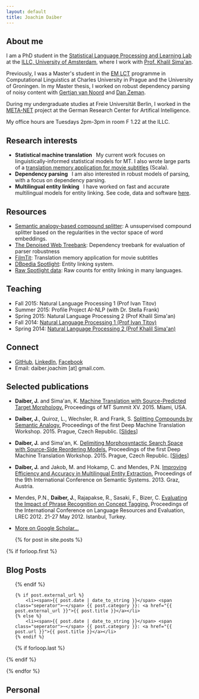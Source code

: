 ```yaml
---
layout: default
title: Joachim Daiber
---
```


About me
--------

I am a PhD student in the [Statistical Language Processing and Learning Lab](https://staff.fnwi.uva.nl/k.simaan/research_all.html) at the [ILLC, University of Amsterdam](https://www.illc.uva.nl/), where I work with [Prof. Khalil Sima'an](https://staff.fnwi.uva.nl/k.simaan/).

Previously, I was a Master's student in the [EM LCT](http://lct-master.org) programme in Computational Linguistics at Charles University in Prague and the University of Groningen. In my Master thesis, I worked on robust dependency parsing of noisy content with [Gertjan van Noord](http://www.let.rug.nl/vannoord/) and [Dan Zeman](http://ufal.mff.cuni.cz/daniel-zeman).

During my undergraduate studies at Freie Universität Berlin, I worked in the [META-NET](http://www.meta-net.eu) project at the German Research Center for Artifical Intelligence.

My office hours are Tuesdays 2pm-3pm in room F 1.22 at the ILLC.

Research interests
-------------------------

- **Statistical machine translation** <span style="width: 0.2em; display: inline-block;" ></span> My current work focuses on linguistically-informed statistical models for MT. I also wrote large parts of a [translation memory application for movie subtitles](https://github.com/runn1ng/FilmTit) (Scala).
- **Dependency parsing** <span style="width: 0.2em; display: inline-block;" ></span> I am also interested in robust models of parsing, with a focus on dependency parsing.
- **Multilingual entity linking** <span style="width: 0.2em; display: inline-block;" ></span> I have worked on fast and accurate multilingual models for entity linking. See code, data and software [here](entity-linking).

Resources
---------

- [Semantic analogy-based compound splitter](https://github.com/jodaiber/semantic_compound_splitting): A unsupervised compound splitter based on the regularities in the vector space of word embeddings.
- [The Denoised Web Treebank](DenoisedWebTreebank): Dependency treebank for evaluation of parser robustness
- [FilmTit](https://github.com/runn1ng/FilmTit): Translation memory application for movie subtitles
- [DBpedia Spotlight](http://spotlight.dbpedia.org/): Entity linking system.
- [Raw Spotlight data](entity-linking): Raw counts for entity linking in many languages.


Teaching
--------

- Fall 2015: Natural Language Processing 1 (Prof Ivan Titov)
- Summer 2015: Profile Project AI-NLP (with Dr. Stella Frank)
- Spring 2015: Natural Language Processing 2 (Prof Khalil Sima'an)
- Fall 2014: [Natural Language Processing 1 (Prof Ivan Titov)](http://ivan-titov.org/teaching/nlp1-14/index.html)
- Spring 2014: [Natural Language Processing 2 (Prof Khalil Sima'an)](https://staff.fnwi.uva.nl/k.simaan/D-Courses2013/D-SSNLP2013/StatisticalStructureinNLP.html)


Connect
-------

-   [GitHub](http://github.com/jodaiber), [LinkedIn](https://www.linkedin.com/pub/joachim-daiber/84/279/93a), [Facebook](https://facebook.com/jodaiber)
-   Email: daiber.joachim [at] gmail.com.

<!--
Code & Data
-----------

-   I created an efficient and more accurate version of the multilingual entity linking system [DBpedia Spotlight](https://github.com/dbpedia-spotlight/dbpedia-spotlight) [Scala]
-   I wrote large parts of a [translation memory for movie subtitles](https://github.com/runn1ng/FilmTit) [Scala]

-->

Selected publications
---------------------
-  **Daiber, J.** and Sima'an, K. [Machine Translation with Source-Predicted Target Morphology.](doc/mtsummit2015.pdf) Proceedings of MT Summit XV. 2015. Miami, USA.
-   **Daiber, J.**, Quiroz, L., Wechsler, R. and Frank, S. [Splitting Compounds by Semantic Analogy.](doc/compound_analogy.pdf) Proceedings of the first Deep Machine Translation Workshop. 2015. Prague, Czech Republic. [[Slides](doc/compound_analogy_slides.pdf)]
-   **Daiber, J.** and Sima'an, K. [Delimiting Morphosyntactic Search Space with Source-Side Reordering Models.](doc/preordering_spaces.pdf) Proceedings of the first Deep Machine Translation Workshop. 2015. Prague, Czech Republic. [[Slides](doc/preordering_spaces_slides.pdf)]
-   **Daiber, J.** and Jakob, M. and Hokamp, C. and Mendes, P.N. [Improving Efficiency and Accuracy in Multilingual Entity Extraction.](doc/entity.pdf) Proceedings of the 9th International Conference on Semantic Systems. 2013. Graz, Austria.
-   Mendes, P.N., **Daiber, J.**, Rajapakse, R., Sasaki, F., Bizer, C. [Evaluating the Impact of Phrase Recognition on Concept Tagging.](doc/LREC2012.pdf) Proceedings of the International Conference on Language Resources and Evaluation, LREC 2012. 21-27 May 2012. Istanbul, Turkey.
- [More on Google Scholar...](http://scholar.google.nl/citations?user=sApPUZUAAAAJ&hl=nl)

	{% for post in site.posts %}

{% if forloop.first %}

Blog Posts
----------

<ul class="posts">

{% endif %}

    {% if post.external_url %}
    	<li><span>{{ post.date | date_to_string }}</span> <span class="seperator">~</span> {{ post.category }}: <a href="{{ post.external_url }}">{{ post.title }}</a></li>
    {% else %}
    	<li><span>{{ post.date | date_to_string }}</span> <span class="seperator">~</span> {{ post.category }}: <a href="{{ post.url }}">{{ post.title }}</a></li>
    {% endif %}

 
{% if forloop.last %}

</ul>

{% endif %}

{% endfor %}


Personal
--------

<div id="instafeed"></div>

<script src="/js/instafeed.min.js"></script>
<script type="text/javascript">
    var feed = new Instafeed({
		get: 'user',
		userId: 601088313,
	    accessToken: '601088313.ab103e5.1b3ebae1bcc44eec9c0d207dceedfeb1',
		link: 'true',
		clientId: '',
		limit: '10'
    });
    feed.run();
</script>
